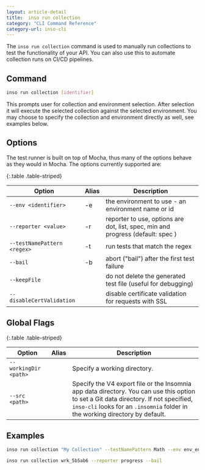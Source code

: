 ```yaml
---
layout: article-detail
title:  inso run collection
category: "CLI Command Reference"
category-url: inso-cli
---
```


The `inso run collection` command is used to manually run collections to test the functionality of your API. You can also use this to automate collection runs on CI/CD pipelines.

## Command

```bash
inso run collection [identifier]
```

This prompts user for collection and environment selection. After selection it will execute the selected collection against the selected environment. You may choose to specify the collection and environment directly as well, see examples below.

## Options


The test runner is built on top of Mocha, thus many of the options behave as they would in Mocha. The options currently supported are:

{:.table .table-striped}

| Option                      | Alias | Description                                                                     |
| --------------------------- | ----- | ------------------------------------------------------------------------------- |
| `--env <identifier>`        | -e    | the environment to use - an environment name or id                              |
| `--reporter <value>`        | -r    | reporter to use, options are dot, list, spec, min and progress (default: spec ) |
| `--testNamePattern <regex>` | -t    | run tests that match the regex                                                  |
| `--bail`                    | -b    | abort ("bail") after the first test failure                                     |
| `--keepFile`                |       | do not delete the generated test file (useful for debugging)                    |
| `--disableCertValidation`   |       | disable certificate validation for requests with SSL                         |

## Global Flags


{:.table .table-striped}

| Option                | Alias | Description                                                                                                                                                                                                               |
| --------------------- | ----- | ------------------------------------------------------------------------------------------------------------------------------------------------------------------------------------------------------------------------- |
| `--workingDir <path>` |       | Specify a working directory.                                                                                                                                                                                              |
| `--src <path>`        |       | Specify the V4 export file or the Insomnia app data directory. You can use this option to set a Git data directory. If not specified, `inso-cli` looks for an `.insomnia` folder in the working directory by default.  |

## Examples


```bash
inso run collection "My Collection" --testNamePattern Math --env env_env_ca046a
```

```bash
inso run collection wrk_5b5ab6 --reporter progress --bail
```
